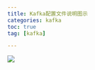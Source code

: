 ```yaml
---
title: Kafka配置文件说明图示
categories: kafka   
toc: true  
tag: [kafka]

---
```






![](https://github.com/chenyansong1/note/blob/master/img/bigdata/kafka/conf/conf.png?raw=true)












